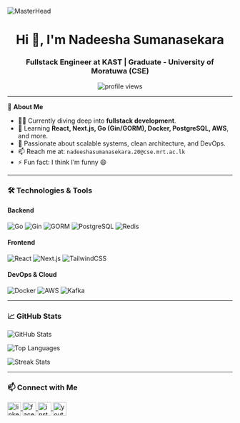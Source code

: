 ![MasterHead](https://camo.githubusercontent.com/4c3fd71b359cd5dfadc21247cde8f16ecbe5d41db8ac79ef28e3091ab02a8bef/68747470733a2f2f6d69722d73332d63646e2d63662e626568616e63652e6e65742f70726f6a6563745f6d6f64756c65732f6d61785f313230302f3831626234623136353638343031392e363430623630333864313333652e676966)

<h1 align="center">Hi 👋, I'm Nadeesha Sumanasekara</h1>
<h3 align="center">Fullstack Engineer at KAST | Graduate - University of Moratuwa (CSE)</h3>

<p align="center">
  <img src="https://komarev.com/ghpvc/?username=nadeeshasumanasekara&label=Profile%20views&color=0e75b6&style=flat" alt="profile views" />
</p>

---

🚀 **About Me**
- 👨‍💻 Currently diving deep into **fullstack development**.
- 🌱 Learning **React, Next.js, Go (Gin/GORM), Docker, PostgreSQL, AWS**, and more.
- 🎯 Passionate about scalable systems, clean architecture, and DevOps.
- 📫 Reach me at: `nadeeshasumanasekara.20@cse.mrt.ac.lk`
- ⚡ Fun fact: I think I’m funny 😄

---

### 🛠️ Technologies & Tools

#### Backend
![Go](https://img.shields.io/badge/-Go-00ADD8?logo=go&logoColor=white&style=for-the-badge)
![Gin](https://img.shields.io/badge/-Gin%20Gonic-00ADD8?logo=go&logoColor=white&style=for-the-badge)
![GORM](https://img.shields.io/badge/-GORM-512BD4?logo=go&logoColor=white&style=for-the-badge)
![PostgreSQL](https://img.shields.io/badge/-PostgreSQL-4169E1?logo=postgresql&logoColor=white&style=for-the-badge)
![Redis](https://img.shields.io/badge/-Redis-DC382D?logo=redis&logoColor=white&style=for-the-badge)

#### Frontend
![React](https://img.shields.io/badge/-React-61DAFB?logo=react&logoColor=black&style=for-the-badge)
![Next.js](https://img.shields.io/badge/-Next.js-000000?logo=nextdotjs&logoColor=white&style=for-the-badge)
![TailwindCSS](https://img.shields.io/badge/-TailwindCSS-38B2AC?logo=tailwind-css&logoColor=white&style=for-the-badge)

#### DevOps & Cloud
![Docker](https://img.shields.io/badge/-Docker-2496ED?logo=docker&logoColor=white&style=for-the-badge)
![AWS](https://img.shields.io/badge/-AWS-232F3E?logo=amazon-aws&logoColor=white&style=for-the-badge)
![Kafka](https://img.shields.io/badge/-Kafka-231F20?logo=apache-kafka&logoColor=white&style=for-the-badge)

---

### 📈 GitHub Stats
<p align="left">
  <img src="https://github-readme-stats.vercel.app/api?username=nadeeshasumanasekara&show_icons=true&theme=tokyonight" alt="GitHub Stats" />
</p>

<p align="left">
  <img src="https://github-readme-stats.vercel.app/api/top-langs/?username=nadeeshasumanasekara&layout=compact&theme=tokyonight" alt="Top Languages" />
</p>

<p align="left">
  <img src="https://github-readme-streak-stats.herokuapp.com/?user=nadeeshasumanasekara&theme=tokyonight" alt="Streak Stats" />
</p>

---

### 📫 Connect with Me

<p align="left">
  <a href="https://linkedin.com/in/nadeesha-sumanasekara" target="blank">
    <img align="center" src="https://cdn.jsdelivr.net/npm/simple-icons@v5/icons/linkedin.svg" alt="linkedin" height="30" width="30" />
  </a>
  <a href="https://facebook.com/nadeesha.sumanasekara" target="blank">
    <img align="center" src="https://cdn.jsdelivr.net/npm/simple-icons@v5/icons/facebook.svg" alt="facebook" height="30" width="30" />
  </a>
  <a href="https://instagram.com/nadeesha.sumanasekara" target="blank">
    <img align="center" src="https://cdn.jsdelivr.net/npm/simple-icons@v5/icons/instagram.svg" alt="instagram" height="30" width="30" />
  </a>
  <a href="https://www.youtube.com/@nadeesha.sumanasekara" target="blank">
    <img align="center" src="https://cdn.jsdelivr.net/npm/simple-icons@v5/icons/youtube.svg" alt="youtube" height="30" width="30" />
  </a>
</p>
